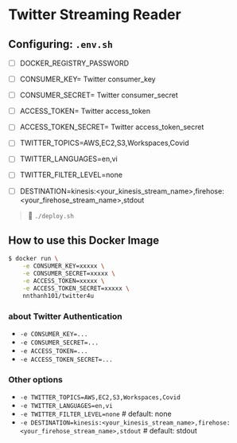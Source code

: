 # Twitter Streaming Reader

## Configuring: `.env.sh`

* [ ] DOCKER_REGISTRY_PASSWORD
* [ ] CONSUMER_KEY=        Twitter consumer_key
* [ ] CONSUMER_SECRET=     Twitter consumer_secret
* [ ] ACCESS_TOKEN=        Twitter access_token
* [ ] ACCESS_TOKEN_SECRET= Twitter access_token_secret

* [ ] TWITTER_TOPICS=AWS,EC2,S3,Workspaces,Covid
* [ ] TWITTER_LANGUAGES=en,vi
* [ ] TWITTER_FILTER_LEVEL=none
* [ ] DESTINATION=kinesis:<your_kinesis_stream_name>,firehose:<your_firehose_stream_name>,stdout

> 🚀 `./deploy.sh`

## How to use this Docker Image

```bash
$ docker run \
    -e CONSUMER_KEY=xxxxx \
    -e CONSUMER_SECRET=xxxxx \
    -e ACCESS_TOKEN=xxxxx \
    -e ACCESS_TOKEN_SECRET=xxxxx \
    nnthanh101/twitter4u
```

### about Twitter Authentication

- `-e CONSUMER_KEY=...`
- `-e CONSUMER_SECRET=...`
- `-e ACCESS_TOKEN=...`
- `-e ACCESS_TOKEN_SECRET=...`

### Other options

- `-e TWITTER_TOPICS=AWS,EC2,S3,Workspaces,Covid`
- `-e TWITTER_LANGUAGES=en,vi`
- `-e TWITTER_FILTER_LEVEL=none`  # default: none
- `-e DESTINATION=kinesis:<your_kinesis_stream_name>,firehose:<your_firehose_stream_name>,stdout`  # default: stdout
